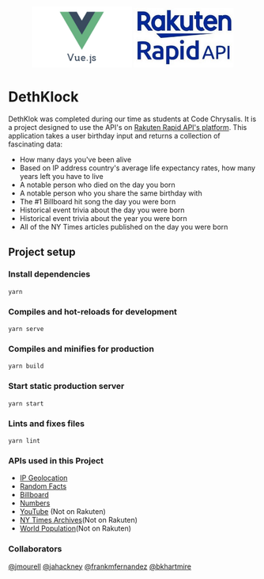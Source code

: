 <div align="center" style="padding-top: 10px;">
<img src="./images/vue.jpeg" alt="vue logo" width="40%" >
<img src="./images/rakuten.jpg" alt="rakuten rapid api logo" width="40%" >
</div>

# DethKlock

DethKlok was completed during our time as students at Code Chrysalis. It is a project designed to use the API's on [Rakuten Rapid API's platform](https://english.api.rakuten.net/). This application takes a user birthday input and returns a collection of fascinating data:

- How many days you've been alive
- Based on IP address country's average life expectancy rates, how many years left you have to live
- A notable person who died on the day you born
- A notable person who you share the same birthday with
- The #1 Billboard hit song the day you were born
- Historical event trivia about the day you were born
- Historical event trivia about the year you were born
- All of the NY Times articles published on the day you were born

## Project setup

### Install dependencies

```
yarn
```

### Compiles and hot-reloads for development

```
yarn serve
```

### Compiles and minifies for production

```
yarn build
```

### Start static production server

```
yarn start
```

### Lints and fixes files

```
yarn lint
```

### APIs used in this Project

- [IP Geolocation](https://english.api.rakuten.net/jkosgei/api/free-ip-geolocation)
- [Random Facts](https://english.api.rakuten.net/orthosie/api/random-facts1)
- [Billboard](https://english.api.rakuten.net/LDVIN/api/billboard-api)
- [Numbers](https://english.api.rakuten.net/divad12/api/numbers-1)
- [YouTube](https://developers.google.com/youtube/v3/) (Not on Rakuten)
- [NY Times Archives](https://developer.nytimes.com/docs/archive-product/1/overview)(Not on Rakuten)
- [World Population](http://54.72.28.201/)(Not on Rakuten)

### Collaborators

[@jmourell](https://github.com/jmourell) [@jahackney](https://github.com/jahackney) [@frankmfernandez](https://github.com/frankmfernandez) [@bkhartmire](https://github.com/bkhartmire/)
